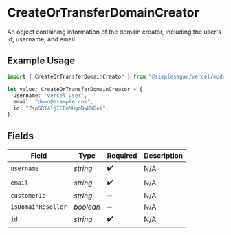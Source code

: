 # CreateOrTransferDomainCreator

An object containing information of the domain creator, including the user's id, username, and email.

## Example Usage

```typescript
import { CreateOrTransferDomainCreator } from "@simplesagar/vercel/models/createortransferdomainop.js";

let value: CreateOrTransferDomainCreator = {
  username: "vercel_user",
  email: "demo@example.com",
  id: "ZspSRT4ljIEEmMHgoDwKWDei",
};
```

## Fields

| Field              | Type               | Required           | Description        |
| ------------------ | ------------------ | ------------------ | ------------------ |
| `username`         | *string*           | :heavy_check_mark: | N/A                |
| `email`            | *string*           | :heavy_check_mark: | N/A                |
| `customerId`       | *string*           | :heavy_minus_sign: | N/A                |
| `isDomainReseller` | *boolean*          | :heavy_minus_sign: | N/A                |
| `id`               | *string*           | :heavy_check_mark: | N/A                |